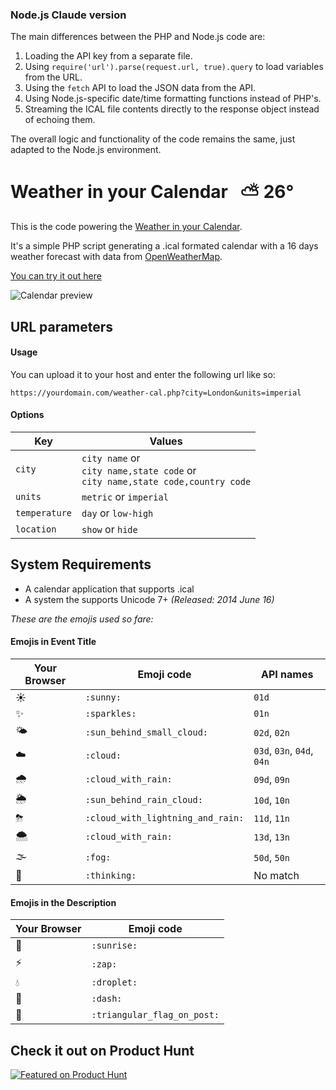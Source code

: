 ### Node.js Claude version

The main differences between the PHP and Node.js code are:

1. Loading the API key from a separate file.
2. Using `require('url').parse(request.url, true).query` to load variables from the URL.
3. Using the `fetch` API to load the JSON data from the API.
4. Using Node.js-specific date/time formatting functions instead of PHP's.
5. Streaming the ICAL file contents directly to the response object instead of echoing them.

The overall logic and functionality of the code remains the same, just adapted to the Node.js environment.

# Weather in your Calendar   ⛅️ 26°

This is the code powering the [Weather in your Calendar](https://weather.vejnoe.dk/?from=github.com).

It's a simple PHP script generating a .ical formated calendar with a 16 days weather forecast with data from [OpenWeatherMap](https://openweathermap.org/).

[You can try it out here](https://weather.vejnoe.dk/?from=github.com)

![Calendar preview](https://weather.vejnoe.dk/images/weather-calendar-screenshot.png)

## URL parameters

#### Usage
You can upload it to your host and enter the following url like so:

```url
https://yourdomain.com/weather-cal.php?city=London&units=imperial
```

#### Options

Key | Values
--- | ------
`city` | `city name` or <br>`city name,state code` or <br>`city name,state code,country code`
`units` | `metric` or `imperial`
`temperature` | `day` or `low-high`
`location` | `show` or `hide`

## System Requirements

- A calendar application that supports .ical
- A system the supports Unicode 7+ *(Released: 2014 June 16)*

*These are the emojis used so fare:*

#### Emojis in Event Title

Your Browser | Emoji code | API names
------------ | ---------- | ---------
☀️ | `:sunny:` | `01d`
✨ | `:sparkles:` | `01n`
🌤 | `:sun_behind_small_cloud:` | `02d`, ```02n```
☁️ | `:cloud:` | `03d`, `03n`, `04d`, `04n`
🌧 | `:cloud_with_rain:` | `09d`, `09n`
🌦 | `:sun_behind_rain_cloud:` | `10d`, `10n`
⛈ | `:cloud_with_lightning_and_rain:` | `11d`, `11n`
🌨 | `:cloud_with_rain:` | `13d`, `13n`
🌫 | `:fog:` | `50d`, `50n`
🤔 | `:thinking:` | No match

#### Emojis in the Description

Your Browser | Emoji code
------------ | ----------
🌅 | `:sunrise:`
⚡️ | `:zap:`
💧 | `:droplet:`
💨 | `:dash:`
🚩 | `:triangular_flag_on_post:`


## Check it out on Product Hunt

[![Featured on Product Hunt](https://api.producthunt.com/widgets/embed-image/v1/featured.svg?post_id=242724&theme=light)](https://www.producthunt.com/posts/weather-in-your-calendar?utm_source=badge-featured&utm_medium=badge&utm_souce=badge-weather-in-your-calendar)


